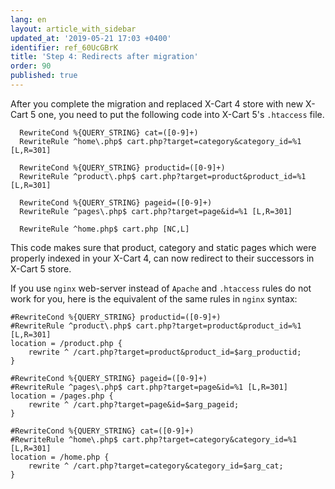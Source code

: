 ```yaml
---
lang: en
layout: article_with_sidebar
updated_at: '2019-05-21 17:03 +0400'
identifier: ref_60UcGBrK
title: 'Step 4: Redirects after migration'
order: 90
published: true
---
```

After you complete the migration and replaced X-Cart 4 store with new X-Cart 5 one, you need to put the following code into X-Cart 5's `.htaccess` file.

```
  RewriteCond %{QUERY_STRING} cat=([0-9]+)
  RewriteRule ^home\.php$ cart.php?target=category&category_id=%1 [L,R=301]

  RewriteCond %{QUERY_STRING} productid=([0-9]+)
  RewriteRule ^product\.php$ cart.php?target=product&product_id=%1 [L,R=301]

  RewriteCond %{QUERY_STRING} pageid=([0-9]+)
  RewriteRule ^pages\.php$ cart.php?target=page&id=%1 [L,R=301]
  
  RewriteRule ^home.php$ cart.php [NC,L]
```

This code makes sure that product, category and static pages which were properly indexed in your X-Cart 4, can now redirect to their successors in X-Cart 5 store.

If you use `nginx` web-server instead of `Apache` and `.htaccess` rules do not work for you, here is the equivalent of the same rules in `nginx` syntax:

```
#RewriteCond %{QUERY_STRING} productid=([0-9]+)
#RewriteRule ^product\.php$ cart.php?target=product&product_id=%1 [L,R=301]
location = /product.php {
    rewrite ^ /cart.php?target=product&product_id=$arg_productid;
}

#RewriteCond %{QUERY_STRING} pageid=([0-9]+)
#RewriteRule ^pages\.php$ cart.php?target=page&id=%1 [L,R=301]
location = /pages.php {
    rewrite ^ /cart.php?target=page&id=$arg_pageid;
}

#RewriteCond %{QUERY_STRING} cat=([0-9]+)
#RewriteRule ^home\.php$ cart.php?target=category&category_id=%1 [L,R=301]
location = /home.php {
    rewrite ^ /cart.php?target=category&category_id=$arg_cat;
}
```
